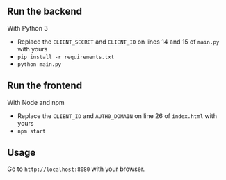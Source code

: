 ## Run the backend

With Python 3

- Replace the `CLIENT_SECRET` and `CLIENT_ID` on lines 14 and 15 of `main.py` with yours
- `pip install -r requirements.txt`
- `python main.py`

## Run the frontend

With Node and npm

- Replace the `CLIENT_ID` and `AUTH0_DOMAIN` on line 26 of `index.html` with yours
- `npm start`

## Usage

Go to `http://localhost:8080` with your browser.
